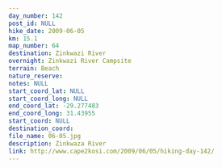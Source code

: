 ```yaml
---
day_number: 142
post_id: NULL
hike_date: 2009-06-05
km: 15.1
map_number: 64
destination: Zinkwazi River
overnight: Zinkwazi River Campsite
terrain: Beach
nature_reserve: 
notes: NULL
start_coord_lat: NULL
start_coord_long: NULL
end_coord_lat: -29.277483
end_coord_long: 31.43955
start_coord: NULL
destination_coord: 
file_name: 06-05.jpg
description: Zinkwaza River
link: http://www.cape2kosi.com/2009/06/05/hiking-day-142/
---
```

